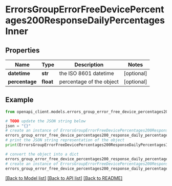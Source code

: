 # ErrorsGroupErrorFreeDevicePercentages200ResponseDailyPercentagesInner


## Properties

Name | Type | Description | Notes
------------ | ------------- | ------------- | -------------
**datetime** | **str** | the ISO 8601 datetime | [optional] 
**percentage** | **float** | percentage of the object | [optional] 

## Example

```python
from openapi_client.models.errors_group_error_free_device_percentages200_response_daily_percentages_inner import ErrorsGroupErrorFreeDevicePercentages200ResponseDailyPercentagesInner

# TODO update the JSON string below
json = "{}"
# create an instance of ErrorsGroupErrorFreeDevicePercentages200ResponseDailyPercentagesInner from a JSON string
errors_group_error_free_device_percentages200_response_daily_percentages_inner_instance = ErrorsGroupErrorFreeDevicePercentages200ResponseDailyPercentagesInner.from_json(json)
# print the JSON string representation of the object
print(ErrorsGroupErrorFreeDevicePercentages200ResponseDailyPercentagesInner.to_json())

# convert the object into a dict
errors_group_error_free_device_percentages200_response_daily_percentages_inner_dict = errors_group_error_free_device_percentages200_response_daily_percentages_inner_instance.to_dict()
# create an instance of ErrorsGroupErrorFreeDevicePercentages200ResponseDailyPercentagesInner from a dict
errors_group_error_free_device_percentages200_response_daily_percentages_inner_from_dict = ErrorsGroupErrorFreeDevicePercentages200ResponseDailyPercentagesInner.from_dict(errors_group_error_free_device_percentages200_response_daily_percentages_inner_dict)
```
[[Back to Model list]](../README.md#documentation-for-models) [[Back to API list]](../README.md#documentation-for-api-endpoints) [[Back to README]](../README.md)


